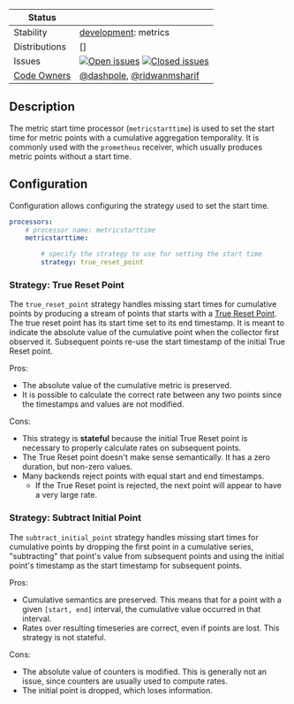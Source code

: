 <!-- status autogenerated section -->
| Status        |           |
| ------------- |-----------|
| Stability     | [development]: metrics   |
| Distributions | [] |
| Issues        | [![Open issues](https://img.shields.io/github/issues-search/open-telemetry/opentelemetry-collector-contrib?query=is%3Aissue%20is%3Aopen%20label%3Aprocessor%2Fmetricstarttime%20&label=open&color=orange&logo=opentelemetry)](https://github.com/open-telemetry/opentelemetry-collector-contrib/issues?q=is%3Aopen+is%3Aissue+label%3Aprocessor%2Fmetricstarttime) [![Closed issues](https://img.shields.io/github/issues-search/open-telemetry/opentelemetry-collector-contrib?query=is%3Aissue%20is%3Aclosed%20label%3Aprocessor%2Fmetricstarttime%20&label=closed&color=blue&logo=opentelemetry)](https://github.com/open-telemetry/opentelemetry-collector-contrib/issues?q=is%3Aclosed+is%3Aissue+label%3Aprocessor%2Fmetricstarttime) |
| [Code Owners](https://github.com/open-telemetry/opentelemetry-collector-contrib/blob/main/CONTRIBUTING.md#becoming-a-code-owner)    | [@dashpole](https://www.github.com/dashpole), [@ridwanmsharif](https://www.github.com/ridwanmsharif) |

[development]: https://github.com/open-telemetry/opentelemetry-collector/blob/main/docs/component-stability.md#development
<!-- end autogenerated section -->

## Description

The metric start time processor (`metricstarttime`) is used to set the start
time for metric points with a cumulative aggregation temporality. It is
commonly used with the `prometheus` receiver, which usually produces metric
points without a start time.

## Configuration

Configuration allows configuring the strategy used to set the start time.

```yaml
processors:
    # processor name: metricstarttime
    metricstarttime:

        # specify the strategy to use for setting the start time
        strategy: true_reset_point
```

### Strategy: True Reset Point

The `true_reset_point` strategy handles missing start times for cumulative
points by producing a stream of points that starts with a
[True Reset Point](https://github.com/open-telemetry/opentelemetry-specification/blob/main/specification/metrics/data-model.md#cumulative-streams-inserting-true-reset-points).
The true reset point has its start time set to its end timestamp. It is meant
to indicate the absolute value of the cumulative point when the collector first
observed it. Subsequent points re-use the start timestamp of the initial True
Reset point.

Pros:

* The absolute value of the cumulative metric is preserved.
* It is possible to calculate the correct rate between any two points since the timestamps and values are not modified.

Cons:

* This strategy is **stateful** because the initial True Reset point is necessary to properly calculate rates on subsequent points.
* The True Reset point doesn't make sense semantically. It has a zero duration, but non-zero values.
* Many backends reject points with equal start and end timestamps.
    * If the True Reset point is rejected, the next point will appear to have a very large rate.

### Strategy: Subtract Initial Point

The `subtract_initial_point` strategy handles missing start times for
cumulative points by dropping the first point in a cumulative series,
"subtracting" that point's value from subsequent points and using the initial
point's timestamp as the start timestamp for subsequent points.

Pros:

* Cumulative semantics are preserved. This means that for a point with a given `[start, end]` interval, the cumulative value occurred in that interval.
* Rates over resulting timeseries are correct, even if points are lost. This strategy is not stateful.

Cons:

* The absolute value of counters is modified. This is generally not an issue, since counters are usually used to compute rates.
* The initial point is dropped, which loses information.
